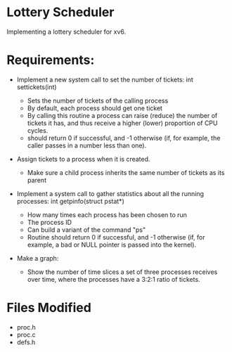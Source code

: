 # Lottery Scheduler
Implementing a lottery scheduler for xv6.

# Requirements:
* Implement a new system call to set the number of tickets: int settickets(int)
  - Sets the number of tickets of the calling process
  - By default, each process should get one ticket
  - By calling this routine a process can raise (reduce) the number of tickets it has, and thus receive a higher (lower) proportion of CPU cycles.
  - should return 0 if successful, and -1 otherwise (if, for example, the caller passes in a number less than one).
 
* Assign tickets to a process when it is created.
  - Make sure a child process inherits the same number of tickets as its parent
  
* Implement a system call to gather statistics about all the running processes: int getpinfo(struct pstat*)
  - How many times each process has been chosen to run
  - The process ID
  - Can build a variant of the command "ps"
  - Routine should return 0 if successful, and -1 otherwise (if, for example, a bad or NULL pointer is passed into the kernel).
  
* Make a graph:
  - Show the number of time slices a set of three processes receives over time, where the processes have a 3:2:1 ratio of tickets.

# Files Modified
* proc.h
* proc.c
* defs.h